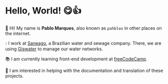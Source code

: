 # Hello, World! 😋👍

👋 Hi!
My name is **Pablo Marques**, also known as `pahbloo` in other places on the internet.

💧 I work at [Saneago](https://www.saneago.com.br), a Brazilian water and sewage company.
There, we are using [Giswater](https://github.com/Giswater/giswater) to manage our water networks.

📚 I am currently learning front-end development at [freeCodeCamp](https://www.freecodecamp.org).

📄 I am interested in helping with the documentation and translation of these projects.
